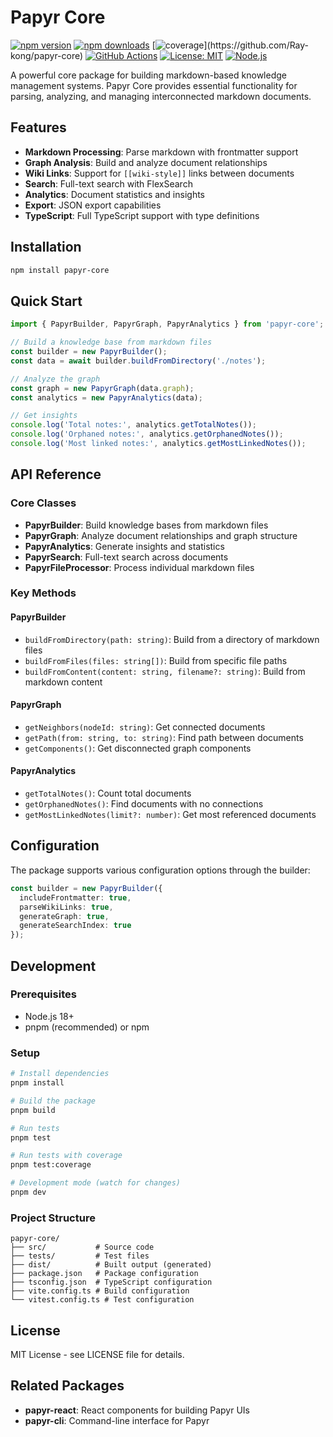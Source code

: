 # Papyr Core

[![npm version](https://img.shields.io/npm/v/papyr-core.svg)](https://www.npmjs.com/package/papyr-core)
[![npm downloads](https://img.shields.io/npm/dm/papyr-core.svg)](https://www.npmjs.com/package/papyr-core)
[![coverage](https://img.shields.io/badge/coverage-95.1%25-brightgreen?logo=vitest[![coverage](https://img.shields.io/badge/coverage-96.4%25-brightgreen?logo=vitest[![coverage](https://img.shields.io/badge/coverage-98.1%25-brightgreen?logo=vitest[![coverage](https://img.shields.io/badge/coverage-99.3%25-brightgreen?logo=vitest[![coverage](https://img.shields.io/badge/coverage-98.0%25-brightgreen?logo=vitest[![coverage](https://img.shields.io/badge/coverage-96.9%25-brightgreen?logo=vitest[![coverage](https://img.shields.io/badge/coverage-95.6%25-brightgreen?logo=vitest[![coverage](https://img.shields.io/badge/coverage-95.9%25-brightgreen?logo=vitest[![coverage](https://img.shields.io/badge/coverage-82.4%25-green?logo=vitest[![coverage](https://img.shields.io/badge/coverage-80.2%25-green?logo=vitest[![coverage](https://img.shields.io/badge/coverage-81.1%25-green?logo=vitest[![coverage](https://img.shields.io/badge/coverage-83.9%25-green?logo=vitest&style=flat)](https://github.com/Ray-kong/papyr-core)style=flat)](https://github.com/Ray-kong/papyr-core)style=flat)](https://github.com/Ray-kong/papyr-core)style=flat)](https://github.com/Ray-kong/papyr-core)style=flat)](https://github.com/Ray-kong/papyr-core)style=flat)](https://github.com/Ray-kong/papyr-core)style=flat)](https://github.com/Ray-kong/papyr-core)style=flat)](https://github.com/Ray-kong/papyr-core)style=flat)](https://github.com/Ray-kong/papyr-core)style=flat)](https://github.com/Ray-kong/papyr-core)style=flat)](https://github.com/Ray-kong/papyr-core)style=flat)](https://github.com/Ray-kong/papyr-core)
[![GitHub Actions](https://img.shields.io/github/actions/workflow/status/Ray-kong/papyr-core/test-and-coverage.yml?branch=main)](https://github.com/Ray-kong/papyr-core/actions/workflows/test-and-coverage.yml)
[![License: MIT](https://img.shields.io/badge/License-MIT-yellow.svg)](https://opensource.org/licenses/MIT)
[![Node.js](https://img.shields.io/badge/node-%3E%3D18.0.0-brightgreen.svg)](https://nodejs.org/)

A powerful core package for building markdown-based knowledge management systems. Papyr Core provides essential functionality for parsing, analyzing, and managing interconnected markdown documents.

## Features

- **Markdown Processing**: Parse markdown with frontmatter support
- **Graph Analysis**: Build and analyze document relationships
- **Wiki Links**: Support for `[[wiki-style]]` links between documents
- **Search**: Full-text search with FlexSearch
- **Analytics**: Document statistics and insights
- **Export**: JSON export capabilities
- **TypeScript**: Full TypeScript support with type definitions

## Installation

```bash
npm install papyr-core
```

## Quick Start

```typescript
import { PapyrBuilder, PapyrGraph, PapyrAnalytics } from 'papyr-core';

// Build a knowledge base from markdown files
const builder = new PapyrBuilder();
const data = await builder.buildFromDirectory('./notes');

// Analyze the graph
const graph = new PapyrGraph(data.graph);
const analytics = new PapyrAnalytics(data);

// Get insights
console.log('Total notes:', analytics.getTotalNotes());
console.log('Orphaned notes:', analytics.getOrphanedNotes());
console.log('Most linked notes:', analytics.getMostLinkedNotes());
```

## API Reference

### Core Classes

- **PapyrBuilder**: Build knowledge bases from markdown files
- **PapyrGraph**: Analyze document relationships and graph structure
- **PapyrAnalytics**: Generate insights and statistics
- **PapyrSearch**: Full-text search across documents
- **PapyrFileProcessor**: Process individual markdown files

### Key Methods

#### PapyrBuilder
- `buildFromDirectory(path: string)`: Build from a directory of markdown files
- `buildFromFiles(files: string[])`: Build from specific file paths
- `buildFromContent(content: string, filename?: string)`: Build from markdown content

#### PapyrGraph
- `getNeighbors(nodeId: string)`: Get connected documents
- `getPath(from: string, to: string)`: Find path between documents
- `getComponents()`: Get disconnected graph components

#### PapyrAnalytics
- `getTotalNotes()`: Count total documents
- `getOrphanedNotes()`: Find documents with no connections
- `getMostLinkedNotes(limit?: number)`: Get most referenced documents

## Configuration

The package supports various configuration options through the builder:

```typescript
const builder = new PapyrBuilder({
  includeFrontmatter: true,
  parseWikiLinks: true,
  generateGraph: true,
  generateSearchIndex: true
});
```

## Development

### Prerequisites

- Node.js 18+
- pnpm (recommended) or npm

### Setup

```bash
# Install dependencies
pnpm install

# Build the package
pnpm build

# Run tests
pnpm test

# Run tests with coverage
pnpm test:coverage

# Development mode (watch for changes)
pnpm dev
```

### Project Structure

```
papyr-core/
├── src/           # Source code
├── tests/         # Test files
├── dist/          # Built output (generated)
├── package.json   # Package configuration
├── tsconfig.json  # TypeScript configuration
├── vite.config.ts # Build configuration
└── vitest.config.ts # Test configuration
```

## License

MIT License - see LICENSE file for details.

## Related Packages

- **papyr-react**: React components for building Papyr UIs
- **papyr-cli**: Command-line interface for Papyr

